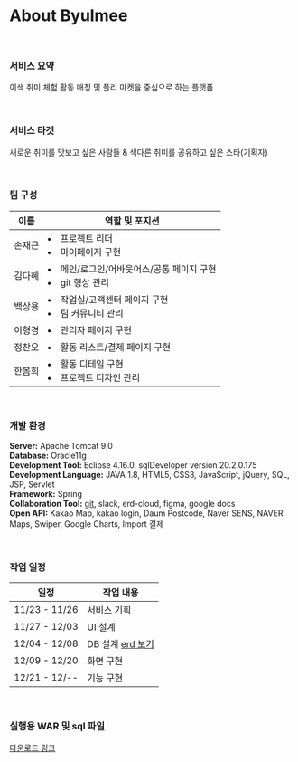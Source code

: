 # About Byulmee

<br />

### 서비스 요약 
이색 취미 체험 활동 매칭 및 플리 마켓을 중심으로 하는 플랫폼

<br />

### 서비스 타겟
새로운 취미를 맛보고 싶은 사람들 & 색다른 취미를 공유하고 싶은 스타(기획자)

<br />

### 팀 구성
이름 | 역할 및 포지션
---|---
손재근| <ulL><li>프로젝트 리더</li><li>마이페이지 구현</li></ul>
김다혜| <ulL><li>메인/로그인/어바웃어스/공통 페이지 구현</li><li>git 형상 관리</li></ul>
백상용| <ulL><li>작업실/고객센터 페이지 구현</li><li>팀 커뮤니티 관리</li></ul>
이형경| <ulL><li>관리자 페이지 구현</li></ul>
정찬오| <ulL><li>활동 리스트/결제 페이지 구현</li></ul>
한봄희| <ulL><li>활동 디테일 구현</li><li>프로젝트 디자인 관리</li></ul>

<br />

### 개발 환경
**Server:** Apache Tomcat 9.0  
__Database:__ Oracle11g  
__Development Tool:__ Eclipse 4.16.0, sqlDeveloper version 20.2.0.175  
__Development Language:__ JAVA 1.8, HTML5, CSS3, JavaScript, jQuery, SQL, JSP, Servlet  
__Framework:__ Spring  
__Collaboration Tool:__ [git](https://github.com/byulmee/byulmee), slack, erd-cloud, figma, google docs  
__Open API:__ Kakao Map, kakao login, Daum Postcode, Naver SENS, NAVER Maps, Swiper, Google Charts, Import 결제

<br />

### 작업 일정
일정 | 작업 내용
---|---
11/23 - 11/26|서비스 기획
11/27 - 12/03|UI 설계
12/04 - 12/08|DB 설계 [erd 보기](https://www.erdcloud.com/d/z5y2f8HTtvYjmF8Yx)
12/09 - 12/20|화면 구현
12/21 - 12/--|기능 구현

<br />

### 실행용 WAR 및 sql 파일
[다운로드 링크](https://www.notion.so/WAR-DB-sql-23d747f5a8e94ce092ca384d34ddbff2)
